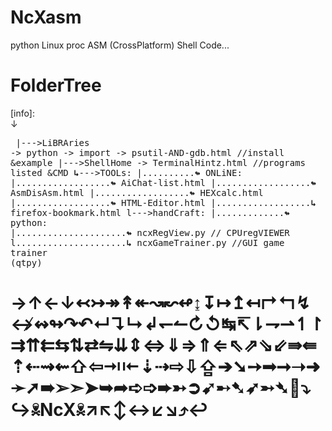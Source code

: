 # NcXasm
python Linux proc ASM (CrossPlatform) Shell Code...

# FolderTree
[info]: <br>↓<pre style="white-space: pre-wrap;">
|--->LiBRAries -> python -> import -> psutil-AND-gdb.html //install &example
|--->ShellHome -> TerminalHintz.html //programs listed &CMD
<b>↳</b>--->TOOLs:
|..........<b>↬</b> ONLiNE:
|..................<b>↬</b> AiChat-list.html
|..................<b>↬</b> AsmDisAsm.html
|..................<b>↬</b> HEXcalc.html
|..................<b>↬</b> HTML-Editor.html
|..................<b>↳</b> firefox-bookmark.html
l--->handCraft:
|.............<b>↬</b> python:
|.....................<b>↬</b> ncxRegView.py // CPUregVIEWER
l.....................<b>↳</b> ncxGameTrainer.py //GUI game trainer (qtpy)
</pre>
<h1>
→↑←↓↢↣↠↟↞↝↜↫↨↧↦↥↤↱↰↯↮↭↬↷↶↵↴↳↲↽↼↻↺↹↸⇂⇁⇀↿↾⇉⇈⇇⇆⇅⇄⇋⇊⇕⇔⇓⇒⇑⇐⇖⇗⇘⇙⇛⇚⇡⇠⇝⇜⇧⇦⇥⇤⇣⇢⇨⇩⇪➔➘➙➟➞➝➜➛➚➠➢➣➤➥➦➪➩➨➳➲➹➸➷➶➵➴🔽⤵↪☠NcX☠↗↖↕↔↙↘⤴↩
</h1>
